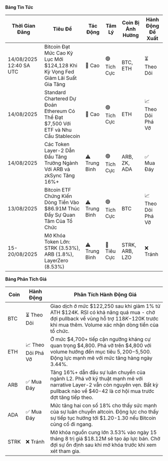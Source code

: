 **Bảng Tin Tức**

| Thời Gian Đăng | Tiêu Đề | Tác Động | Tâm Lý | Coin Bị Ảnh Hưởng | Hành Động Đề Xuất |
|------------------|----------|---------|-----------|------------------|------------------|
| 14/08/2025 12:40 SA UTC | Bitcoin Đạt Mức Cao Kỷ Lục Mới $124,128 Khi Kỳ Vọng Fed Giảm Lãi Suất Gia Tăng | 🚨 Cao | 🟢 Tích Cực | BTC, ETH | ⏳ Theo Dõi |
| 14/08/2025 | Standard Chartered Dự Đoán Ethereum Có Thể Đạt $7,500 Với ETF và Nhu Cầu Stablecoin | 🚨 Cao | 🟢 Tích Cực | ETH | 📈 Theo Dõi Phá Vỡ |
| 14/08/2025 | Các Token Layer-2 Dẫn Đầu Tăng Trưởng Ngành Với ARB và zkSync Tăng 16%+ | ⚠️ Trung Bình | 🟢 Tích Cực | ARB, ZK, ADA | ✅ Mua Đáy |
| 13/08/2025 | Bitcoin ETF Chứng Kiến Dòng Tiền Vào $86.91M Thúc Đẩy Sự Quan Tâm Của Tổ Chức | ⚠️ Trung Bình | 🟢 Tích Cực | BTC | 📈 Theo Dõi Phá Vỡ |
| 15-20/08/2025 | Mở Khóa Token Lớn: STRK (3.53%), ARB (1.8%), LayerZero (8.53%) | ⚠️ Trung Bình | 🔴 Tiêu Cực | STRK, ARB, LZO | ❌ Tránh |

**Bảng Phân Tích Giá**

| Coin | Hành Động | Phân Tích Hành Động Giá |
|------|--------|---------------------|
| BTC | ⏳ Theo Dõi | Giao dịch ở mức $122,250 sau khi giảm 1% từ ATH $124K. RSI có khả năng quá mua - chờ đợi pullback về vùng hỗ trợ $118K-$120K trước khi mua thêm. Volume xác nhận dòng tiền của tổ chức. |
| ETH | 📈 Theo Dõi Phá Vỡ | Ở mức $4,700+ tiếp cận ngưỡng kháng cự quan trọng $4,800. Phá vỡ trên $4,800 với volume hướng đến mục tiêu $5,200-$5,500. Động lực mạnh mẽ với mức tăng hàng ngày 3.44%. |
| ARB | ✅ Mua Đáy | Tăng 16%+ dẫn đầu sự luân chuyển của ngành L2. Phá vỡ kỹ thuật mạnh mẽ với narrative Layer-2 vẫn còn nguyên vẹn. Bất kỳ pullback nào về $40-42 là cơ hội mua trước đợt tăng tiếp theo. |
| ADA | ✅ Mua Đáy | Mức tăng hai con số 18% cho thấy sức mạnh của sự luân chuyển altcoin. Động lực cho thấy sự tiếp tục hướng tới $1.20-1.30 nếu Bitcoin củng cố đi ngang. |
| STRK | ❌ Tránh | Mở khóa nguồn cung lớn 3.53% vào ngày 15 tháng 8 trị giá $18.12M sẽ tạo áp lực bán. Chờ đợi sự ổn định sau khi mở khóa trước khi xem xét tham gia. |